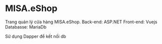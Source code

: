 # MISA.eShop
Trang quản lý cửa hàng MISA.eShop. 
Back-end: ASP.NET 
Front-end: Vuejs
Databasse: MariaDb

Sử dụng Dapper để kết nối db

